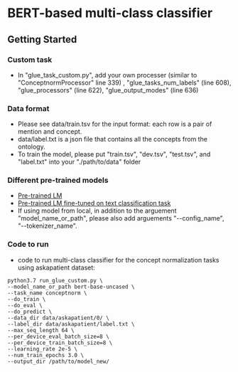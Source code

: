 #  BERT-based multi-class classifier

## Getting Started
### Custom task
 * In "glue_task_custom.py", add your own processer (similar to "ConceptnormProcessor" line 339) ,
 "glue_tasks_num_labels" (line 608), "glue_processors" (line 622), "glue_output_modes" (line 636)

### Data format
 * Please see data/train.tsv for the input format: each row is a pair of mention and concept.
 * data/label.txt is a json file that contains all the concepts from the ontology. 
 * To train the model, please put "train.tsv", "dev.tsv", "test.tsv", and "label.txt" into your "./path/to/data" folder  
 
### Different pre-trained models
 * [Pre-trained LM](https://huggingface.co/models?filter=pytorch)
 * [Pre-trained LM fine-tuned on text classification task](https://huggingface.co/models?filter=pytorch,text-classification)
 * If using model from local, in addition to the arguement "model_name_or_path",
 please also add arguements "--config_name", "--tokenizer_name".
 
 ### Code to run
* code to run multi-class classifier for the concept normalization tasks using askapatient dataset:
```
python3.7 run_glue_custom.py \
--model_name_or_path bert-base-uncased \
--task_name conceptnorm \
--do_train \
--do_eval \
--do_predict \
--data_dir data/askapatient/0/ \
--label_dir data/askapatient/label.txt \
--max_seq_length 64 \
--per_device_eval_batch_size=8 \
--per_device_train_batch_size=8 \
--learning_rate 2e-5 \
--num_train_epochs 3.0 \
--output_dir /path/to/model_new/
```